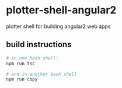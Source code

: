 # plotter-shell-angular2
plotter shell for building angular2 web apps

## build instructions

```bash
# in one bash shell:
npm run tsc

# and in another bash shell
npm run copy
```
